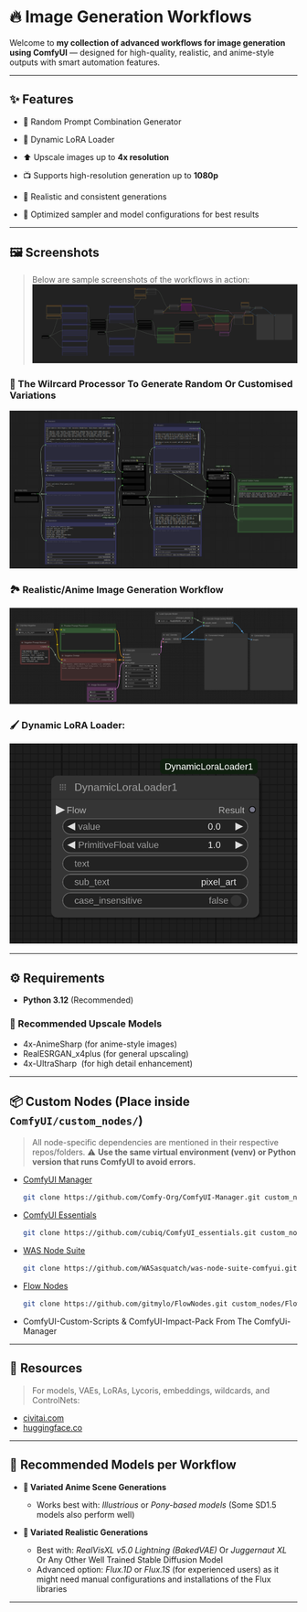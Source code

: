 # 🔥 Image Generation Workflows

Welcome to **my collection of advanced workflows for image generation using ComfyUI** — designed for high-quality, realistic, and anime-style outputs with smart automation features.

---

## ✨ Features

* 🔀 Random Prompt Combination Generator

* 🔀 Dynamic LoRA Loader

* ⬆️ Upscale images up to **4x resolution**

* 📺 Supports high-resolution generation up to **1080p**

* 🧐 Realistic and consistent generations

* 🌺 Optimized sampler and model configurations for best results

---

## 🖼️ Screenshots

> Below are sample screenshots of the workflows in action:
![Screenshot](assets/FullWorkflow.png)


### 🧬 The Wilrcard Processor To Generate Random Or Customised Variations
![Screenshot](assets/ThePromptGenerator.png)


### 🏞️ Realistic/Anime Image Generation Workflow
![Screenshot](assets/TheImageGenerator.png)


### 🖌️ Dynamic LoRA Loader:
![Screenshot](assets/DynamicLoraLoader.png)

---

## ⚙️ Requirements

* **Python 3.12** (Recommended)

### 🔼 Recommended Upscale Models

* 4x-AnimeSharp (for anime-style images)
* RealESRGAN\_x4plus (for general upscaling)
* 4x-UltraSharp  (for high detail enhancement)

---

## 📦 Custom Nodes (Place inside `ComfyUI/custom_nodes/`)

> All node-specific dependencies are mentioned in their respective repos/folders.
> ⚠️ **Use the same virtual environment (venv) or Python version that runs ComfyUI to avoid errors.**

* [ComfyUI Manager](https://github.com/Comfy-Org/ComfyUI-Manager.git)

  ```bash
  git clone https://github.com/Comfy-Org/ComfyUI-Manager.git custom_nodes/ComfyUI-Manager
  ```

* [ComfyUI Essentials](https://github.com/cubiq/ComfyUI_essentials.git)

  ```bash
  git clone https://github.com/cubiq/ComfyUI_essentials.git custom_nodes/ComfyUI_essentials
  ```

* [WAS Node Suite](https://github.com/WASasquatch/was-node-suite-comfyui.git)

  ```bash
  git clone https://github.com/WASasquatch/was-node-suite-comfyui.git custom_nodes/was-node-suite-comfyui
  ```

* [Flow Nodes](https://github.com/gitmylo/FlowNodes.git)

  ```bash
  git clone https://github.com/gitmylo/FlowNodes.git custom_nodes/FlowNodes
  ```

* ComfyUI-Custom-Scripts & ComfyUI-Impact-Pack From The ComfyUi-Manager

---

## 🧠 Resources

> For models, VAEs, LoRAs, Lycoris, embeddings, wildcards, and ControlNets:

* [civitai.com](https://civitai.com)
* [huggingface.co](https://huggingface.co)

---

## 🧪 Recommended Models per Workflow

* **🎨 Variated Anime Scene Generations**

  * Works best with: *Illustrious* or *Pony-based models* (Some SD1.5 models also perform well)

* **📸 Variated Realistic Generations**

  * Best with: *RealVisXL v5.0 Lightning (BakedVAE)* Or *Juggernaut XL* Or Any Other Well Trained Stable Diffusion Model
  * Advanced option: *Flux.1D* or *Flux.1S* (for experienced users) as it might need manual configurations and installations of the Flux libraries

---
